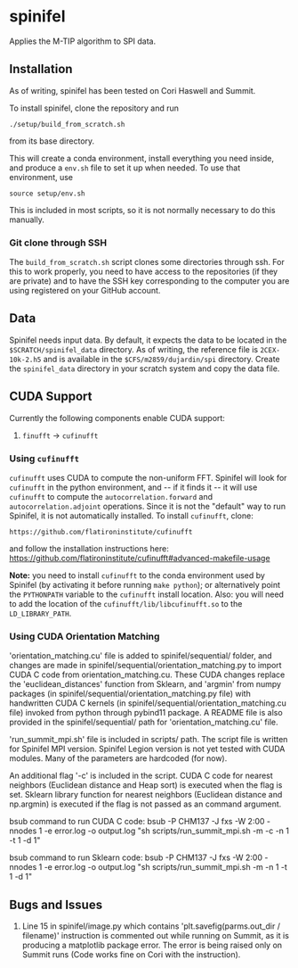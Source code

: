 # spinifel
Applies the M-TIP algorithm to SPI data.


## Installation

As of writing, spinifel has been tested on Cori Haswell and Summit.

To install spinifel, clone the repository and run

```
./setup/build_from_scratch.sh
```

from its base directory.

This will create a conda environment, install everything you need inside, and
produce a `env.sh` file to set it up when needed.  To use that environment, use

```
source setup/env.sh
```

This is included in most scripts, so it is not normally necessary to
do this manually.

### Git clone through SSH
The `build_from_scratch.sh` script clones some directories through ssh.  For
this to work properly, you need to have access to the repositories (if they are
    private) and to have the SSH key corresponding to the computer you are
using registered on your GitHub account.


## Data
Spinifel needs input data.  By default, it expects the data to be located in
the `$SCRATCH/spinifel_data` directory.  As of writing, the reference file is
`2CEX-10k-2.h5` and is available in the `$CFS/m2859/dujardin/spi` directory.
Create the `spinifel_data` directory in your scratch system and copy the data
file.


## CUDA Support

Currently the following components enable CUDA support:
1. `finufft` -> `cufinufft`


### Using `cufinufft`

`cufinufft` uses CUDA to compute the non-uniform FFT. Spinifel will look for
`cufinufft` in the python environment, and -- if it finds it -- it will use
`cufinufft` to compute the `autocorrelation.forward` and
`autocorrelation.adjoint` operations. Since it is not the "default" way to run
Spinifel, it is not automatically installed. To install `cufinufft`, clone:
```
https://github.com/flatironinstitute/cufinufft
```
and follow the installation instructions here: https://github.com/flatironinstitute/cufinufft#advanced-makefile-usage

**Note:** you need to install `cufinufft` to the conda environment used by
Spinifel (by activating it before running `make python`); or alternatively
point the `PYTHONPATH` variable to the `cufinufft` install location. Also: you
will need to add the location of the `cufinufft/lib/libcufinufft.so` to the
`LD_LIBRARY_PATH`.

### Using CUDA Orientation Matching

'orientation_matching.cu' file is added to spinifel/sequential/ folder, and changes are made in spinifel/sequential/orientation_matching.py to import CUDA C code from orientation_matching.cu.
These CUDA changes replace the 'euclidean_distances' function from Sklearn, and 'argmin' from numpy packages (in spinifel/sequential/orientation_matching.py file) with handwritten CUDA C kernels (in spinifel/sequential/orientation_matching.cu file) invoked from python through pybind11 package.
A README file is also provided in the spinifel/sequential/ path for 'orientation_matching.cu' file.

'run_summit_mpi.sh' file is included in scripts/ path. The script file is written for Spinifel MPI version. Spinifel Legion version is not yet tested with CUDA modules. Many of the parameters are hardcoded (for now).

An additional flag '-c' is included in the script.
CUDA C code for nearest neighbors (Euclidean distance and Heap sort) is executed when the flag is set.
Sklearn library function for nearest neighbors (Euclidean distance and np.argmin) is executed if the flag is not passed as an command argument.

bsub command to run CUDA C code: bsub -P CHM137 -J fxs -W 2:00 -nnodes 1 -e error.log -o output.log "sh scripts/run_summit_mpi.sh -m -c -n 1 -t 1 -d 1"

bsub command to run Sklearn code: bsub -P CHM137 -J fxs -W 2:00 -nnodes 1 -e error.log -o output.log "sh scripts/run_summit_mpi.sh -m -n 1 -t 1 -d 1"

## Bugs and Issues

1) Line 15 in spinifel/image.py which contains 'plt.savefig(parms.out_dir / filename)' instruction is commented out while running on Summit, as it is producing a matplotlib package error. The error is being raised only on Summit runs (Code works fine on Cori with the instruction). 
